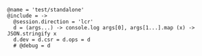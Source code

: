     @name = 'test/standalone'
    @include = ->
      @session.direction = 'lcr'
      d = (args...) -> console.log args[0], args[1...].map (x) -> JSON.stringify x
      d.dev = d.csr = d.ops = d
      # @debug = d
